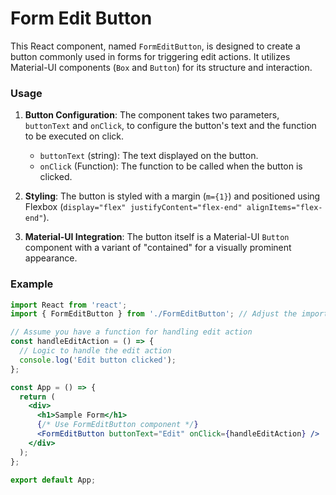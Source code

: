 # Form Edit Button

This React component, named `FormEditButton`, is designed to create a button commonly used in forms for triggering edit actions. It utilizes Material-UI components (`Box` and `Button`) for its structure and interaction.

### Usage
1. **Button Configuration**: The component takes two parameters, `buttonText` and `onClick`, to configure the button's text and the function to be executed on click.
    - `buttonText` (string): The text displayed on the button.
    - `onClick` (Function): The function to be called when the button is clicked.

2. **Styling**: The button is styled with a margin (`m={1}`) and positioned using Flexbox (`display="flex" justifyContent="flex-end" alignItems="flex-end"`).

3. **Material-UI Integration**: The button itself is a Material-UI `Button` component with a variant of "contained" for a visually prominent appearance.

### Example

```jsx
import React from 'react';
import { FormEditButton } from './FormEditButton'; // Adjust the import path based on your project structure

// Assume you have a function for handling edit action
const handleEditAction = () => {
  // Logic to handle the edit action
  console.log('Edit button clicked');
};

const App = () => {
  return (
    <div>
      <h1>Sample Form</h1>
      {/* Use FormEditButton component */}
      <FormEditButton buttonText="Edit" onClick={handleEditAction} />
    </div>
  );
};

export default App;
